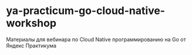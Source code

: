 # ya-practicum-go-cloud-native-workshop
Материалы для вебинара по Cloud Native программированию на Go от Яндекс Практикума
